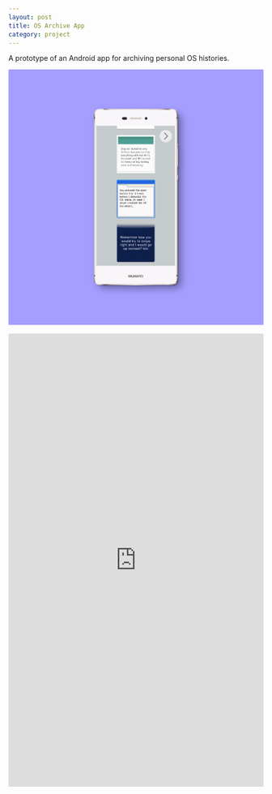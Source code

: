 ```yaml
---
layout: post
title: OS Archive App
category: project
---
```


A prototype of an Android app for archiving personal OS histories.

![](/assets/media/os_archive_app.png)

<div style="padding:177.41% 0 0 0;position:relative;"><iframe src="https://player.vimeo.com/video/189218001?h=f49508617a" style="position:absolute;top:0;left:0;width:100%;height:100%;" frameborder="0" allow="autoplay; fullscreen; picture-in-picture" allowfullscreen></iframe></div><script src="https://player.vimeo.com/api/player.js"></script>
